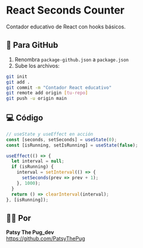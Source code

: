 # React Seconds Counter

Contador educativo de React con hooks básicos.

## 🚀 Para GitHub

1. Renombra `package-github.json` a `package.json`
2. Sube los archivos:

```bash
git init
git add .
git commit -m "Contador React educativo"  
git remote add origin [tu-repo]
git push -u origin main
```

## 💻 Código

```javascript
// useState y useEffect en acción
const [seconds, setSeconds] = useState(0);
const [isRunning, setIsRunning] = useState(false);

useEffect(() => {
  let interval = null;
  if (isRunning) {
    interval = setInterval(() => {
      setSeconds(prev => prev + 1);
    }, 1000);
  }
  return () => clearInterval(interval);
}, [isRunning]);
```

## 👩‍💻 Por

**Patsy The Pug_dev**  
https://github.com/PatsyThePug